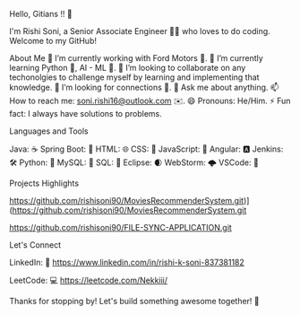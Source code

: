 Hello, Gitians !! 👋

I'm Rishi Soni, a Senior Associate Engineer 👨‍💻 who loves to do coding. Welcome to my GitHub!

About Me 🔭 I’m currently working with Ford Motors 🚗. 🌱 I’m currently learning Python 🐍, AI - ML 🤖. 👯 I’m looking to collaborate on any techonolgies to challenge myself by learning and implementing that knowledge. 🤔 I’m looking for connections 🔗. 💬 Ask me about anything. 📫 How to reach me: soni.rishi16@outlook.com ✉️. 😄 Pronouns: He/Him. ⚡ Fun fact: I always have solutions to problems.

Languages and Tools

Java: ☕️ Spring Boot: 🍃 HTML: 🌐 CSS: 🎨 JavaScript: 📜 Angular: 🅰️ Jenkins: 🛠️ Python: 🐍 MySQL: 🐬 SQL: 💽 Eclipse: 🌒 WebStorm: 🌩️ VSCode: 🧰

Projects Highlights

https://github.com/rishisoni90/MoviesRecommenderSystem.git)](https://github.com/rishisoni90/MoviesRecommenderSystem.git

https://github.com/rishisoni90/FILE-SYNC-APPLICATION.git

Let's Connect

LinkedIn: 🔗 https://www.linkedin.com/in/rishi-k-soni-837381182

LeetCode: 💻 https://leetcode.com/Nekkiii/

Thanks for stopping by! Let's build something awesome together! 🚀
